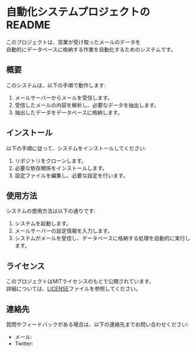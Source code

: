 # 自動化システムプロジェクトのREADME

このプロジェクトは、営業が受け取ったメールのデータを  
自動的にデータベースに格納する作業を自動化するためのシステムです。

## 概要

このシステムは、以下の手順で動作します:

1. メールサーバーからメールを受信します。
2. 受信したメールの内容を解析し、必要なデータを抽出します。
3. 抽出したデータをデータベースに格納します。

## インストール

以下の手順に従って、システムをインストールしてください:

1. リポジトリをクローンします。
2. 必要な依存関係をインストールします。
3. 設定ファイルを編集し、必要な設定を行います。

## 使用方法

システムの使用方法は以下の通りです:

1. システムを起動します。
2. メールサーバーの設定情報を入力します。
3. システムがメールを受信し、データベースに格納する処理を自動的に実行します。

## ライセンス

このプロジェクトはMITライセンスのもとで公開されています。  
詳細については、[LICENSE](./LICENSE)ファイルを参照してください。

## 連絡先

質問やフィードバックがある場合は、以下の連絡先までお問い合わせください:

- メール: 
- Twitter: 
